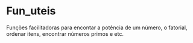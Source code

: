 # Fun_uteis
Funções facilitadoras para encontar a potência de um número, o fatorial, ordenar itens,  encontrar números primos e etc.
